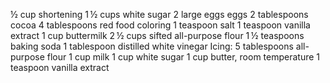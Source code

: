 ½ cup shortening
1 ½ cups white sugar
2 large eggs eggs
2 tablespoons cocoa
4 tablespoons red food coloring
1 teaspoon salt
1 teaspoon vanilla extract
1 cup buttermilk
2 ½ cups sifted all-purpose flour
1 ½ teaspoons baking soda
1 tablespoon distilled white vinegar
Icing:
5 tablespoons all-purpose flour
1 cup milk
1 cup white sugar
1 cup butter, room temperature
1 teaspoon vanilla extract